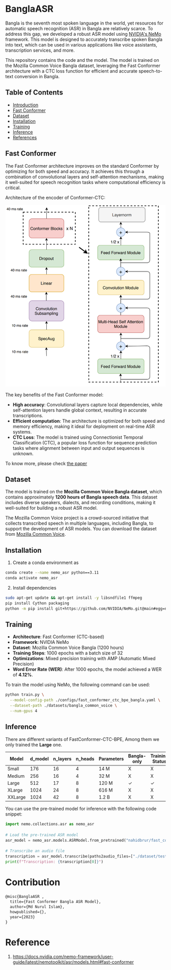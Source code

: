 # BanglaASR
Bangla is the seventh most spoken language in the world, yet resources for automatic speech recognition (ASR) in Bangla are relatively scarce. To address this gap, we developed a robust ASR model using [NVIDIA's NeMo](https://github.com/NVIDIA/NeMo) framework. This model is designed to accurately transcribe spoken Bangla into text, which can be used in various applications like voice assistants, transcription services, and more.

This repository contains the code and the model. The model is trained on the Mozilla Common Voice Bangla dataset, leveraging the Fast Conformer architecture with a CTC loss function for efficient and accurate speech-to-text conversion in Bangla.

## Table of Contents
- [Introduction](#introduction)
- [Fast Conformer](#fast-conformer)
- [Dataset](#dataset)
- [Installation](#installation)
- [Training](#training)
- [Inference](#inference)
- [References](#references)

## Fast Conformer

The Fast Conformer architecture improves on the standard Conformer by optimizing for both speed and accuracy. It achieves this through a combination of convolutional layers and self-attention mechanisms, making it well-suited for speech recognition tasks where computational efficiency is critical.

Architecture of the encoder of Conformer-CTC:

![Alt text](assets/conformer_ctc.png)

The key benefits of the Fast Conformer model:
- **High accuracy**: Convolutional layers capture local dependencies, while self-attention layers handle global context, resulting in accurate transcriptions.
- **Efficient computation**: The architecture is optimized for both speed and memory efficiency, making it ideal for deployment on real-time ASR systems.
- **CTC Loss**: The model is trained using Connectionist Temporal Classification (CTC), a popular loss function for sequence prediction tasks where alignment between input and output sequences is unknown.

To know more, please check [the paper](https://arxiv.org/pdf/2305.05084)

## Dataset

The model is trained on the **Mozilla Common Voice Bangla dataset**, which contains approximately **1200 hours of Bangla speech data**. This dataset includes diverse speakers, dialects, and recording conditions, making it well-suited for building a robust ASR model.

The Mozilla Common Voice project is a crowd-sourced initiative that collects transcribed speech in multiple languages, including Bangla, to support the development of ASR models. You can download the dataset from [Mozilla Common Voice](https://commonvoice.mozilla.org/en/datasets).


## Installation
1. Create a conda environment as
```bash
conda create --name nemo_asr python==3.11
conda activate nemo_asr
```
2. Install dependencies
```bash
sudo apt-get update && apt-get install -y libsndfile1 ffmpeg
pip install Cython packaging
python -m pip install git+https://github.com/NVIDIA/NeMo.git@main#egg=nemo_toolkit[all]
```

## Training

- **Architecture**: Fast Conformer (CTC-based)
- **Framework**: NVIDIA NeMo
- **Dataset**: Mozilla Common Voice Bangla (1200 hours)
- **Training Steps**: 1000 epochs with a batch size of 32
- **Optimizations**: Mixed precision training with AMP (Automatic Mixed Precision)
- **Word Error Rate (WER)**: After 1000 epochs, the model achieved a WER of **4.12%**.

To train the model using NeMo, the following command can be used:

```bash
python train.py \
  --model-config-path ./configs/fast_conformer_ctc_bpe_bangla.yaml \
  --dataset-path ./datasets/bangla_common_voice \
  --num-gpus 4
```
## Inference
There are different variants of FastConformer-CTC-BPE, Among them we only trained the **Large** one.

| Model | d_model | n_layers | n_heads | Parameters | Bangla-only | Training Status |
| ------------- | ------------- | --------    |--------    | ------------- | ------------- | --------    |
Small   | 176  |16  | 4   | 14 M 	| X |  X
Medium   | 256 	|16  | 4 	|32 M 	| X	|  X
Large  | 512 |17  | 8 	|120 M 	| ✓ |  ✓ 
XLarge | 1024 |24 | 8 	|616 M 	| X |  X
XXLarge  | 1024 |42 | 8 	|1.2 B | X |  X

You can use the pre-trained model for inference with the following code snippet:
```py
import nemo.collections.asr as nemo_asr

# Load the pre-trained ASR model
asr_model = nemo_asr.models.ASRModel.from_pretrained("nahidbrur/fast_conformer_ctc_bangla")

# Transcribe an audio file
transcription = asr_model.transcribe(paths2audio_files=["./dataset/test/test_bangla.wav"])
print(f"Transcription: {transcription[0]}")
```

# Contribution
```
@misc{BanglaASR ,
  title={Fast Conformer Bangla ASR Model},
  author={Md Nurul Islam},
  howpublished={},
  year={2023}
}
```
# Reference
1. https://docs.nvidia.com/nemo-framework/user-guide/latest/nemotoolkit/asr/models.html#fast-conformer
